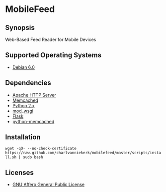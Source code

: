 # MobileFeed

## Synopsis

Web-Based Feed Reader for Mobile Devices

## Supported Operating Systems

* [Debian 6.0](http://www.debian.org/)

## Dependencies

* [Apache HTTP Server](http://httpd.apache.org/)
* [Memcached](http://memcached.org/)
* [Python 2.x](http://python.org/)
* [mod_wsgi](http://code.google.com/p/modwsgi/)
* [Flask](http://flask.pocoo.org/)
* [python-memcached](http://www.tummy.com/Community/software/python-memcached/)

## Installation

`wget -qO- --no-check-certificate https://raw.github.com/charlvanniekerk/mobilefeed/master/scripts/install.sh | sudo bash`

## Licenses

* [GNU Affero General Public License](http://www.gnu.org/licenses/agpl.html)
